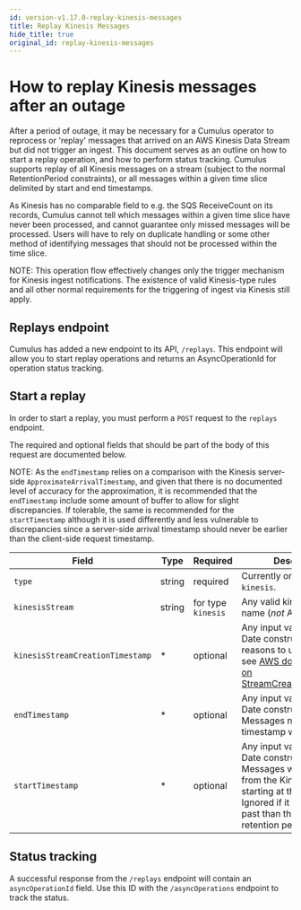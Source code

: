 ```yaml
---
id: version-v1.17.0-replay-kinesis-messages
title: Replay Kinesis Messages
hide_title: true
original_id: replay-kinesis-messages
---
```


# How to replay Kinesis messages after an outage

After a period of outage, it may be necessary for a Cumulus operator to reprocess or 'replay' messages that arrived on an AWS Kinesis Data Stream but did not trigger an ingest. This document serves as an outline on how to start a replay operation, and how to perform status tracking. Cumulus supports replay of all Kinesis messages on a stream (subject to the normal RetentionPeriod constraints), or all messages within a given time slice delimited by start and end timestamps.

As Kinesis has no comparable field to e.g. the SQS ReceiveCount on its records, Cumulus cannot tell which messages within a given time slice have never been processed, and cannot guarantee only missed messages will be processed. Users will have to rely on duplicate handling or some other method of identifying messages that should not be processed within the time slice.

NOTE: This operation flow effectively changes only the trigger mechanism for Kinesis ingest notifications. The existence of valid Kinesis-type rules and all other normal requirements for the triggering of ingest via Kinesis still apply.

## Replays endpoint

Cumulus has added a new endpoint to its API, `/replays`. This endpoint will allow you to start replay operations and returns an AsyncOperationId for operation status tracking.

## Start a replay

In order to start a replay, you must perform a `POST` request to the `replays` endpoint.

The required and optional fields that should be part of the body of this request are documented below.

NOTE: As the `endTimestamp` relies on a comparison with the Kinesis server-side `ApproximateArrivalTimestamp`, and given that there is no documented level of accuracy for the approximation, it is recommended that the `endTimestamp` include some amount of buffer to allow for slight discrepancies.
If tolerable, the same is recommended for the `startTimestamp` although it is used differently and less vulnerable to discrepancies since a server-side arrival timestamp should never be earlier than the client-side request timestamp.

| Field | Type | Required | Description |
| ------ | ------ | ------ | ------ |
| `type` | string | required | Currently only accepts `kinesis`. |
| `kinesisStream` | string | for type `kinesis` | Any valid kinesis stream name (*not* ARN) |
| `kinesisStreamCreationTimestamp` | * | optional | Any input valid for a JS Date constructor. For reasons to use this field see [AWS documentation on StreamCreationTimestamp](https://docs.aws.amazon.com/kinesis/latest/APIReference/API_ListShards.html#API_ListShards_RequestSyntax). |
| `endTimestamp` | * | optional | Any input valid for a JS Date constructor. Messages newer than this timestamp will be skipped.
| `startTimestamp` | * | optional | Any input valid for a JS Date constructor. Messages will be fetched from the Kinesis stream starting at this timestamp. Ignored if it is further in the past than the stream's retention period. |

## Status tracking

A successful response from the `/replays` endpoint will contain an `asyncOperationId` field.
Use this ID with the `/asyncOperations` endpoint to track the status.
